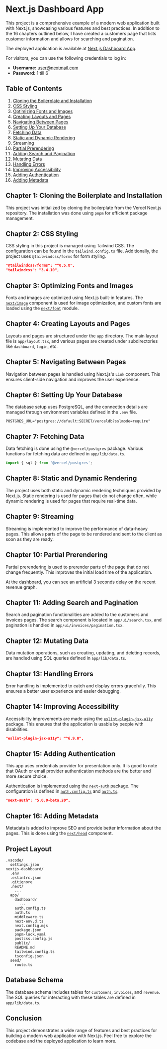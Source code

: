 # Next.js Dashboard App

This project is a comprehensive example of a modern web application built with Next.js, showcasing various features and best practices. In addition to the 16 chapters outlined below, I have created a customers page that lists customer information and allows for searching and pagination.

The deployed application is available at [Next.js Dashboard App](https://next-dashboard-app-gray.vercel.app).

For visitors, you can use the following credentials to log in:
- **Username:** user@nextmail.com
- **Password:** 1 till 6

## Table of Contents

1. [Cloning the Boilerplate and Installation](#chapter-1)
2. [CSS Styling](#chapter-2)
3. [Optimizing Fonts and Images](#chapter-3)
4. [Creating Layouts and Pages](#chapter-4)
5. [Navigating Between Pages](#chapter-5)
6. [Setting Up Your Database](#chapter-6)
7. [Fetching Data](#chapter-7)
8. [Static and Dynamic Rendering](#chapter-8)
9. Streaming
10. [Partial Prerendering](#chapter-10)
11. [Adding Search and Pagination](#chapter-11)
12. [Mutating Data](#chapter-12)
13. [Handling Errors](#chapter-13)
14. [Improving Accessibility](#chapter-14)
15. [Adding Authentication](#chapter-15)
16. [Adding Metadata](#chapter-16)

## Chapter 1: Cloning the Boilerplate and Installation

This project was initialized by cloning the boilerplate from the Vercel Next.js repository. The installation was done using `pnpm` for efficient package management.

## Chapter 2: CSS Styling

CSS styling in this project is managed using Tailwind CSS. The configuration can be found in the `tailwind.config.ts` file. Additionally, the project uses `@tailwindcss/forms` for form styling.

```json
"@tailwindcss/forms": "^0.5.8",
"tailwindcss": "3.4.10",
```

## Chapter 3: Optimizing Fonts and Images

Fonts and images are optimized using Next.js built-in features. The [`next/image`](command:_github.copilot.openSymbolFromReferences?%5B%22next%2Fimage%22%2C%5B%7B%22uri%22%3A%7B%22%24mid%22%3A1%2C%22fsPath%22%3A%22%2FUsers%2Fag%2FGitHub%2Fnextjs%2Fnextjs-dashboard%2Fpackage.json%22%2C%22external%22%3A%22file%3A%2F%2F%2FUsers%2Fag%2FGitHub%2Fnextjs%2Fnextjs-dashboard%2Fpackage.json%22%2C%22path%22%3A%22%2FUsers%2Fag%2FGitHub%2Fnextjs%2Fnextjs-dashboard%2Fpackage.json%22%2C%22scheme%22%3A%22file%22%7D%2C%22pos%22%3A%7B%22line%22%3A3%2C%22character%22%3A14%7D%7D%5D%5D "Go to definition") component is used for image optimization, and custom fonts are loaded using the [`next/font`](command:_github.copilot.openSymbolFromReferences?%5B%22next%2Ffont%22%2C%5B%7B%22uri%22%3A%7B%22%24mid%22%3A1%2C%22fsPath%22%3A%22%2FUsers%2Fag%2FGitHub%2Fnextjs%2Fnextjs-dashboard%2Fpackage.json%22%2C%22external%22%3A%22file%3A%2F%2F%2FUsers%2Fag%2FGitHub%2Fnextjs%2Fnextjs-dashboard%2Fpackage.json%22%2C%22path%22%3A%22%2FUsers%2Fag%2FGitHub%2Fnextjs%2Fnextjs-dashboard%2Fpackage.json%22%2C%22scheme%22%3A%22file%22%7D%2C%22pos%22%3A%7B%22line%22%3A3%2C%22character%22%3A14%7D%7D%5D%5D "Go to definition") module.

## Chapter 4: Creating Layouts and Pages

Layouts and pages are structured under the `app` directory. The main layout file is `app/layout.tsx`, and various pages are created under subdirectories like `dashboard`, `login`, etc.

## Chapter 5: Navigating Between Pages

Navigation between pages is handled using Next.js's `Link` component. This ensures client-side navigation and improves the user experience.

## Chapter 6: Setting Up Your Database

The database setup uses PostgreSQL, and the connection details are managed through environment variables defined in the `.env` file.

```env
POSTGRES_URL="postgres://default:SECRET/verceldb?sslmode=require"
```

## Chapter 7: Fetching Data

Data fetching is done using the `@vercel/postgres` package. Various functions for fetching data are defined in `app/lib/data.ts`.

```ts
import { sql } from '@vercel/postgres';
```

## Chapter 8: Static and Dynamic Rendering

The project uses both static and dynamic rendering techniques provided by Next.js. Static rendering is used for pages that do not change often, while dynamic rendering is used for pages that require real-time data.

## Chapter 9: Streaming

Streaming is implemented to improve the performance of data-heavy pages. This allows parts of the page to be rendered and sent to the client as soon as they are ready.

## Chapter 10: Partial Prerendering

Partial prerendering is used to prerender parts of the page that do not change frequently. This improves the initial load time of the application.

At the [dashboard](https://next-dashboard-app-gray.vercel.app/dashboard), you can see an artificial 3 seconds delay on the recent revenue graph.

## Chapter 11: Adding Search and Pagination

Search and pagination functionalities are added to the customers and invoices pages. The search component is located in `app/ui/search.tsx`, and pagination is handled in `app/ui/invoices/pagination.tsx`.

## Chapter 12: Mutating Data

Data mutation operations, such as creating, updating, and deleting records, are handled using SQL queries defined in `app/lib/data.ts`.

## Chapter 13: Handling Errors

Error handling is implemented to catch and display errors gracefully. This ensures a better user experience and easier debugging.

## Chapter 14: Improving Accessibility

Accessibility improvements are made using the [`eslint-plugin-jsx-a11y`](command:_github.copilot.openSymbolFromReferences?%5B%22eslint-plugin-jsx-a11y%22%2C%5B%7B%22uri%22%3A%7B%22%24mid%22%3A1%2C%22fsPath%22%3A%22%2FUsers%2Fag%2FGitHub%2Fnextjs%2Fnextjs-dashboard%2Fpackage.json%22%2C%22external%22%3A%22file%3A%2F%2F%2FUsers%2Fag%2FGitHub%2Fnextjs%2Fnextjs-dashboard%2Fpackage.json%22%2C%22path%22%3A%22%2FUsers%2Fag%2FGitHub%2Fnextjs%2Fnextjs-dashboard%2Fpackage.json%22%2C%22scheme%22%3A%22file%22%7D%2C%22pos%22%3A%7B%22line%22%3A11%2C%22character%22%3A17%7D%7D%5D%5D "Go to definition") package. This ensures that the application is usable by people with disabilities.

```json
"eslint-plugin-jsx-a11y": "^6.9.0",
```

## Chapter 15: Adding Authentication

This app uses credentials provider for presentation only. It is good to note that OAuth or email provider authentication methods are the better and more secure choice. 

Authentication is implemented using the [`next-auth`](command:_github.copilot.openSymbolFromReferences?%5B%22next-auth%22%2C%5B%7B%22uri%22%3A%7B%22%24mid%22%3A1%2C%22fsPath%22%3A%22%2FUsers%2Fag%2FGitHub%2Fnextjs%2Fnextjs-dashboard%2Fpackage.json%22%2C%22external%22%3A%22file%3A%2F%2F%2FUsers%2Fag%2FGitHub%2Fnextjs%2Fnextjs-dashboard%2Fpackage.json%22%2C%22path%22%3A%22%2FUsers%2Fag%2FGitHub%2Fnextjs%2Fnextjs-dashboard%2Fpackage.json%22%2C%22scheme%22%3A%22file%22%7D%2C%22pos%22%3A%7B%22line%22%3A3%2C%22character%22%3A14%7D%7D%5D%5D "Go to definition") package. The configuration is defined in [`auth.config.ts`](command:_github.copilot.openSymbolFromReferences?%5B%22auth.config.ts%22%2C%5B%7B%22uri%22%3A%7B%22%24mid%22%3A1%2C%22fsPath%22%3A%22%2FUsers%2Fag%2FGitHub%2Fnextjs%2Fnextjs-dashboard%2Fpackage.json%22%2C%22external%22%3A%22file%3A%2F%2F%2FUsers%2Fag%2FGitHub%2Fnextjs%2Fnextjs-dashboard%2Fpackage.json%22%2C%22path%22%3A%22%2FUsers%2Fag%2FGitHub%2Fnextjs%2Fnextjs-dashboard%2Fpackage.json%22%2C%22scheme%22%3A%22file%22%7D%2C%22pos%22%3A%7B%22line%22%3A23%2C%22character%22%3A10%7D%7D%5D%5D "Go to definition") and [`auth.ts`](command:_github.copilot.openSymbolFromReferences?%5B%22auth.ts%22%2C%5B%7B%22uri%22%3A%7B%22%24mid%22%3A1%2C%22fsPath%22%3A%22%2FUsers%2Fag%2FGitHub%2Fnextjs%2Fnextjs-dashboard%2Fpackage.json%22%2C%22external%22%3A%22file%3A%2F%2F%2FUsers%2Fag%2FGitHub%2Fnextjs%2Fnextjs-dashboard%2Fpackage.json%22%2C%22path%22%3A%22%2FUsers%2Fag%2FGitHub%2Fnextjs%2Fnextjs-dashboard%2Fpackage.json%22%2C%22scheme%22%3A%22file%22%7D%2C%22pos%22%3A%7B%22line%22%3A23%2C%22character%22%3A10%7D%7D%5D%5D "Go to definition").

```json
"next-auth": "5.0.0-beta.20",
```

## Chapter 16: Adding Metadata

Metadata is added to improve SEO and provide better information about the pages. This is done using the [`next/head`](command:_github.copilot.openSymbolFromReferences?%5B%22next%2Fhead%22%2C%5B%7B%22uri%22%3A%7B%22%24mid%22%3A1%2C%22fsPath%22%3A%22%2FUsers%2Fag%2FGitHub%2Fnextjs%2Fnextjs-dashboard%2Fpackage.json%22%2C%22external%22%3A%22file%3A%2F%2F%2FUsers%2Fag%2FGitHub%2Fnextjs%2Fnextjs-dashboard%2Fpackage.json%22%2C%22path%22%3A%22%2FUsers%2Fag%2FGitHub%2Fnextjs%2Fnextjs-dashboard%2Fpackage.json%22%2C%22scheme%22%3A%22file%22%7D%2C%22pos%22%3A%7B%22line%22%3A3%2C%22character%22%3A14%7D%7D%5D%5D "Go to definition") component.

## Project Layout

```
.vscode/
  settings.json
nextjs-dashboard/
  .env
  .eslintrc.json
  .gitignore
  .next/
    ...
  app/
    dashboard/
      ...
    auth.config.ts
    auth.ts
    middleware.ts
    next-env.d.ts
    next.config.mjs
    package.json
    pnpm-lock.yaml
    postcss.config.js
    public/
    README.md
    tailwind.config.ts
    tsconfig.json
  seed/
    route.ts
```

## Database Schema

The database schema includes tables for `customers`, `invoices`, and `revenue`. The SQL queries for interacting with these tables are defined in `app/lib/data.ts`.

## Conclusion

This project demonstrates a wide range of features and best practices for building a modern web application with Next.js. Feel free to explore the codebase and the deployed application to learn more.
